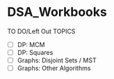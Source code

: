 # DSA_Workbooks
TO DO/Left Out TOPICS
- [ ] DP: MCM
- [ ] DP: Squares
- [ ] Graphs: Disjoint Sets / MST
- [ ] Graphs: Other Algorithms

